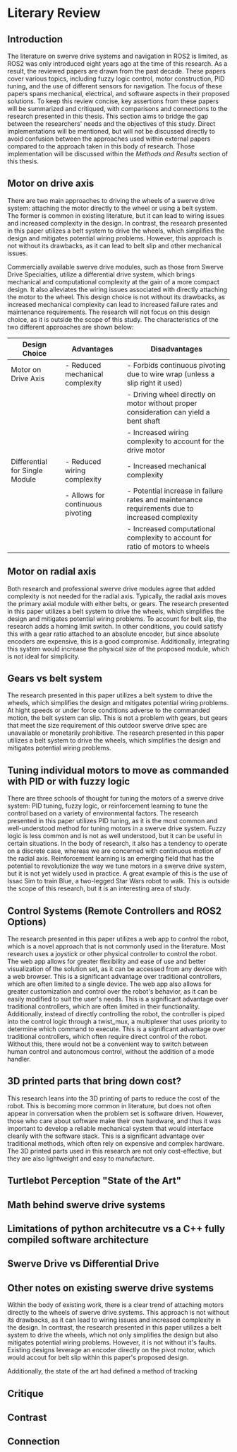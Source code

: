 <!-- Structure of Lit Review:

- Synthesis 
- Critique
- Contrast
- Connection
- Gaps in Literature that My Research Addresses (My Niche)


* A well-constrained system is an intelligent and useful system

Links and Notes:

# Swerve Drive

(LR1) https://ieeexplore.ieee.org/document/10063871
    - Fuzzy logic control for swerve drive robots
    - I don't understand why they used fuzzy logic. Why not use PID instead, and if you want the motor to move fast or slow than you can just use a threshold that you wouldn't want the motor to exceed.
    - It also doesn't generalize to continuous angular control, as it's focus is on discrete values of the steering angle
    - Rise time of angle set seems really long, I don't understand why it was almost 9 seconds

(LR2) https://ieeexplore.ieee.org/document/10307118
    - Term "Azimuth Motors" used to describe swerve drive motors
    - They talk about the construction of their differential drive in this paper, and how other people put the motor directly on the wheel itself. I could also talk about this
    - They use gears for all their things, whereas mine is a belt system
    - 3D printed hubs
    - Their drive motor is going to get its wiring caught the more the wheel pivots, which is a problem I don't have to deal with
    - Their math was good, I used a great deal of that to inspire mine
    - I largely agree with their architecture. I like the distributed motor drivers, but that is almost a default decision with dealing with BLDC
    - They used a joystick, I used Nav2 and ROS2
    - I use a modulous operator to govern the critical point of change between 6.27 and 0 radians, they use some 'if' statement logic

(LR3) https://ieeexplore.ieee.org/document/10242502
    - Great interpretation of brushless DC motor requimrenets given the robot specifications
    - Also using a slip ring for the wiring, which doesn't make sense. They could've avoided that whole design by using the encoder directly on the motor, and enabling a homing sequence in the event of belt slippage
    - BTN Driver
    - They used PID tuning for their drive and steering motors, smart. Maybe I should also do this. It would be a nice addition/give extra data to the thesis

(LR4) https://ieeexplore.ieee.org/document/9752654
    - Seriously not useful. Too many open-ended statements, honestly just a summary of the state of the art. No real conclusions or anything useful

(LR5) https://ieeexplore.ieee.org/document/9593947
    - Great idea to use straight line tragectories to validate the control system. I should do this too, if time allows
    ( I could talk about tuning the Nav2 params to make the vehicle get there faster)

(LR6) https://ieeexplore.ieee.org/document/10242512
    - Discussion of error when trying to achieve a certain x and y position. However, this error condition is handled within Nav2, where it determines if it needs to re-plan based on the achieved final position
    - It also did planned trajectory path testing, which I could absolutely do

(LR7) https://ieeexplore.ieee.org/document/10698061
    - Drive motor is not in a differential drive format, and will cause wires to get caught in the wheel. I don't have this problem, as my motors are on the outside of the wheel, and the wires are routed through the chassis
    - Their communication schema was interesting with a PS4 controller, I can show my webapp as a counterpoint to this

(LR8) https://ieeexplore.ieee.org/document/6717252
    - A single motor that drives all the pivots by a chain? Yeah, that's not a good idea mechanically. Especially at this scale, without using tensioners
    - Actually, I don't like their design, but they had some great insight into managing battery consumption and power management. I should look into this more

# Navigation in ROS

(LR9) https://ieeexplore.ieee.org/document/9593984
    - This is just a turtlebot. They have an RPLidar (equivalent) on the top of the robot, and a Raspberry Pi Pico. Using Micro-Ros. Using Cartographer (Google I think?).  

(LR10) https://ieeexplore.ieee.org/document/10252030
    - Dynamic actors in the environment with the robot. HuNav agents
    - Slightly out of scope, I think making this work with my setup would cause a large delay. I'd like to talk about the intents of this paper, though, and suggest ways Nav2 might be able to do this. Maybe I can spawn a random box in the environment and have the robot navigate around it dynamically?

(LR11) https://ieeexplore.ieee.org/document/8645984
    - This experimented with changed the sensor set (Lidar or Lidar + RGB-D Camera).
    - Once the wheels are PID tuned, I could play around with max speed and how that impacts the straight line error

(LR12) https://www.swervedrivespecialties.com/

(LR13) https://docs.wpilib.org/en/stable/docs/software/kinematics-and-odometry/swerve-drive-kinematics.html

(LR14) https://www.turtlebot.com/

(LR15) https://nav2.org/

(LR16) https://github.com/SteveMacenski/slam_toolbox

-->

# Literary Review

## Introduction

The literature on swerve drive systems and navigation in ROS2 is limited, as ROS2 was only introduced eight years ago at the time of this research. As a result, the reviewed papers are drawn from the past decade. These papers cover various topics, including fuzzy logic control, motor construction, PID tuning, and the use of different sensors for navigation. The focus of these papers spans mechanical, electrical, and software aspects in their proposed solutions. To keep this review concise, key assertions from these papers will be summarized and critiqued, with comparisons and connections to the research presented in this thesis. This section aims to bridge the gap between the researchers' needs and the objectives of this study. Direct implementations will be mentioned, but will not be discussed directly to avoid confusion between the approaches used within external papers compared to the approach taken in this body of research. Those implementation will be discussed within the *Methods and Results* section of this thesis.

## Motor on drive axis

There are two main approaches to driving the wheels of a swerve drive system: attaching the motor directly to the wheel or using a belt system. The former is common in existing literature, but it can lead to wiring issues and increased complexity in the design. In contrast, the research presented in this paper utilizes a belt system to drive the wheels, which simplifies the design and mitigates potential wiring problems. However, this approach is not without its drawbacks, as it can lead to belt slip and other mechanical issues.

Commercially available swerve drive modules, such as those from Swerve Drive Specialties, utilize a differential drive system, which brings mechanical and computational complexity at the gain of a more compact design. It also alleviates the wiring issues associated with directly attaching the motor to the wheel. This design choice is not without its drawbacks, as increased mechanical complexity can lead to increased failure rates and maintenance requirements. The research will not focus on this design choice, as it is outside the scope of this study. The characteristics of the two different approaches are shown below:

| Design Choice                    | Advantages                               | Disadvantages                                                                                      |
|----------------------------------|------------------------------------------|----------------------------------------------------------------------------------------------------|
| Motor on Drive Axis              | - Reduced mechanical complexity          | - Forbids continuous pivoting due to wire wrap (unless a slip right it used)                       |
|                                  |                                          | - Driving wheel directly on motor without proper consideration can yield a bent shaft              |
|                                  |                                          | - Increased wiring complexity to account for the drive motor                                       |
| Differential for Single Module   | - Reduced wiring complexity              | - Increased mechanical complexity                                                                  |
|                                  | - Allows for continuous pivoting         | - Potential increase in failure rates and maintenance requirements due to increased complexity     |
|                                  |                                          | - Increased computational complexity to account for ratio of motors to wheels                      |

## Motor on radial axis

Both research and professional swerve drive modules agree that added complexity is not needed for the radial axis. Typically, the radial axis moves the primary axial module with either belts, or gears. The research presented in this paper utilizes a belt system to drive the wheels, which simplifies the design and mitigates potential wiring problems. To account for belt slip, the research adds a homing limit switch. In other conditions, you could satisfy this with a gear ratio attached to an absolute encoder, but since absolute encoders are expensive, this is a good compromise. Additionally, integrating this system would increase the physical size of the proposed module, which is not ideal for simplicity.

## Gears vs belt system

The research presented in this paper utilizes a belt system to drive the wheels, which simplifies the design and mitigates potential wiring problems. At hight speeds or under force conditions adverse to the commanded motion, the belt system can slip. This is not a problem with gears, but gears that meet the size requirement of this outdoor swerve drive spec are unavailable or monetarily prohibitive. The research presented in this paper utilizes a belt system to drive the wheels, which simplifies the design and mitigates potential wiring problems.

## Tuning individual motors to move as commanded with PID or with fuzzy logic

There are three schools of thought for tuning the motors of a swerve drive system: PID tuning, fuzzy logic, or reinforcement learning to tune the control based on a variety of environmental factors. The research presented in this paper utilizes PID tuning, as it is the most common and well-understood method for tuning motors in a swerve drive system. Fuzzy logic is less common and is not as well understood, but it can be useful in certain situations. In the body of research, it also has a tendency to operate on a discrete case, whereas we are concerned with continuous motion of the radial axis. Reinforcement learning is an emerging field that has the potential to revolutionize the way we tune motors in a swerve drive system, but it is not yet widely used in practice. A great example of this is the use of Issac Sim to train Blue, a two-legged Star Wars robot to walk. This is outside the scope of this research, but it is an interesting area of study.

## Control Systems (Remote Controllers and ROS2 Options)

The research presented in this paper utilizes a web app to control the robot, which is a novel approach that is not commonly used in the literature. Most research uses a joystick or other physical controller to control the robot. The web app allows for greater flexibility and ease of use and better visualization of the solution set, as it can be accessed from any device with a web browser. This is a significant advantage over traditional controllers, which are often limited to a single device. The web app also allows for greater customization and control over the robot's behavior, as it can be easily modified to suit the user's needs. This is a significant advantage over traditional controllers, which are often limited in their functionality. Additionally, instead of directly controlling the robot, the controller is piped into the control logic through a twist_mux, a multiplexer that uses priority to determine which command to execute. This is a significant advantage over traditional controllers, which often require direct control of the robot. Without this, there would not be a convenient way to switch between human control and autonomous control, without the addition of a mode handler.

## 3D printed parts that bring down cost?

This research leans into the 3D printing of parts to reduce the cost of the robot. This is becoming more common in literature, but does not often appear in conversation when the problem set is software driven. However, those who care about software make their own hardware, and thus it was important to develop a reliable mechanical system that would interface cleanly with the software stack. This is a significant advantage over traditional methods, which often rely on expensive and complex hardware. The 3D printed parts used in this research are not only cost-effective, but they are also lightweight and easy to manufacture. 

## Turtlebot Perception "State of the Art"

## Math behind swerve drive systems

## Limitations of python architecutre vs a C++ fully compiled software architecture

## Swerve Drive vs Differential Drive

## Other notes on existing swerve drive systems




Within the body of existing work, there is a clear trend of attaching motors directly to the wheels of swerve drive systems. This approach is not without its drawbacks, as it can lead to wiring issues and increased complexity in the design. In contrast, the research presented in this paper utilizes a belt system to drive the wheels, which not only simplifies the design but also mitigates potential wiring problems. However, it is not without it's faults. Existing designs leverage an encoder directly on the pivot motor, which would accout for belt slip within this paper's proposed design. 

Additionally, the state of the art had defined a method of tracking 

## Critique

## Contrast

## Connection